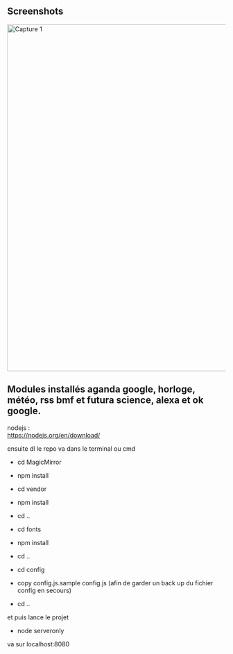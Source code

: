 
## Screenshots

<img
		width="800"
		alt="Capture 1"
		src="https://zupimages.net/up/22/01/o771.png">

## Modules installés aganda google, horloge, météo, rss bmf et futura science, alexa et ok google.


nodejs :   
https://nodejs.org/en/download/

ensuite dl le repo va dans le terminal ou cmd 
 
- cd MagicMirror
 
- npm install

- cd vendor

- npm install

- cd ..

- cd fonts

- npm install

- cd ..
 
- cd config
 
- copy config.js.sample config.js (afin de garder un back up du fichier config en secours)
 
- cd ..

et puis lance le projet
 
- node serveronly
 
va sur localhost:8080
